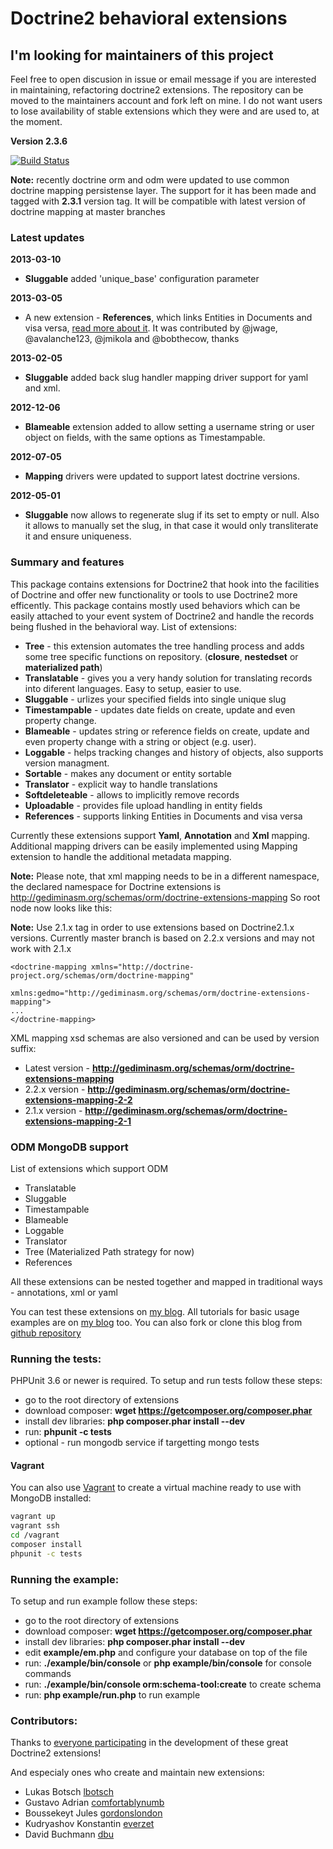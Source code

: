 # Doctrine2 behavioral extensions

## I'm looking for maintainers of this project

Feel free to open discusion in issue or email message if you are interested in maintaining,
refactoring doctrine2 extensions. The repository can be moved to the maintainers account and fork
left on mine. I do not want users to lose availability of stable extensions which they were and are
used to, at the moment.

**Version 2.3.6**

[![Build Status](https://secure.travis-ci.org/l3pp4rd/DoctrineExtensions.png?branch=master)](http://travis-ci.org/l3pp4rd/DoctrineExtensions)

**Note:** recently doctrine orm and odm were updated to use common doctrine mapping persistense
layer. The support for it has been made and tagged with **2.3.1** version tag. It will be compatible
with latest version of doctrine mapping at master branches

### Latest updates

**2013-03-10**

- **Sluggable** added 'unique_base' configuration parameter

**2013-03-05**

- A new extension - **References**, which links Entities in Documents and visa versa, [read more about it](https://github.com/l3pp4rd/DoctrineExtensions/blob/master/doc/references.md). It was contributed by @jwage, @avalanche123, @jmikola and @bobthecow, thanks

**2013-02-05**

- **Sluggable** added back slug handler mapping driver support for yaml and xml.

**2012-12-06**

- **Blameable** extension added to allow setting a username string or user object on fields, with the same options as Timestampable.


**2012-07-05**

- **Mapping** drivers were updated to support latest doctrine versions.

**2012-05-01**

- **Sluggable** now allows to regenerate slug if its set to empty or null. Also it allows to
manually set the slug, in that case it would only transliterate it and ensure uniqueness.

### Summary and features

This package contains extensions for Doctrine2 that hook into the facilities of Doctrine and
offer new functionality or tools to use Doctrine2 more efficently. This package contains mostly
used behaviors which can be easily attached to your event system of Doctrine2 and handle the
records being flushed in the behavioral way. List of extensions:

- **Tree** - this extension automates the tree handling process and adds some tree specific functions on repository.
(**closure**, **nestedset** or **materialized path**)
- **Translatable** - gives you a very handy solution for translating records into diferent languages. Easy to setup, easier to use.
- **Sluggable** - urlizes your specified fields into single unique slug
- **Timestampable** - updates date fields on create, update and even property change.
- **Blameable** - updates string or reference fields on create, update and even property change with a string or object (e.g. user).
- **Loggable** - helps tracking changes and history of objects, also supports version managment.
- **Sortable** - makes any document or entity sortable
- **Translator** - explicit way to handle translations
- **Softdeleteable** - allows to implicitly remove records
- **Uploadable** - provides file upload handling in entity fields
- **References** - supports linking Entities in Documents and visa versa

Currently these extensions support **Yaml**, **Annotation**  and **Xml** mapping. Additional mapping drivers
can be easily implemented using Mapping extension to handle the additional metadata mapping.

**Note:** Please note, that xml mapping needs to be in a different namespace, the declared namespace for
Doctrine extensions is http://gediminasm.org/schemas/orm/doctrine-extensions-mapping
So root node now looks like this:

**Note:** Use 2.1.x tag in order to use extensions based on Doctrine2.1.x versions. Currently
master branch is based on 2.2.x versions and may not work with 2.1.x

```
<doctrine-mapping xmlns="http://doctrine-project.org/schemas/orm/doctrine-mapping"
                 xmlns:gedmo="http://gediminasm.org/schemas/orm/doctrine-extensions-mapping">
...
</doctrine-mapping>
```

XML mapping xsd schemas are also versioned and can be used by version suffix:

- Latest version - **http://gediminasm.org/schemas/orm/doctrine-extensions-mapping**
- 2.2.x version - **http://gediminasm.org/schemas/orm/doctrine-extensions-mapping-2-2**
- 2.1.x version - **http://gediminasm.org/schemas/orm/doctrine-extensions-mapping-2-1**

### ODM MongoDB support

List of extensions which support ODM

- Translatable
- Sluggable
- Timestampable
- Blameable
- Loggable
- Translator
- Tree (Materialized Path strategy for now)
- References

All these extensions can be nested together and mapped in traditional ways - annotations,
xml or yaml

You can test these extensions on [my blog](http://gediminasm.org/demo "Test doctrine behavioral extensions").
All tutorials for basic usage examples are on [my blog](http://gediminasm.org "Tutorials for extensions") too.
You can also fork or clone this blog from [github repository](https://github.com/l3pp4rd/gediminasm.org)

### Running the tests:

PHPUnit 3.6 or newer is required.
To setup and run tests follow these steps:

- go to the root directory of extensions
- download composer: **wget https://getcomposer.org/composer.phar**
- install dev libraries: **php composer.phar install --dev**
- run: **phpunit -c tests**
- optional - run mongodb service if targetting mongo tests

<a name="example-demo"></a>

#### Vagrant

You can also use [Vagrant](http://www.vagrantup.com/) to create a virtual machine ready to use with MongoDB installed:

```bash
vagrant up
vagrant ssh
cd /vagrant
composer install
phpunit -c tests
```

### Running the example:

To setup and run example follow these steps:

- go to the root directory of extensions
- download composer: **wget https://getcomposer.org/composer.phar**
- install dev libraries: **php composer.phar install --dev**
- edit **example/em.php** and configure your database on top of the file
- run: **./example/bin/console** or **php example/bin/console** for console commands
- run: **./example/bin/console orm:schema-tool:create** to create schema
- run: **php example/run.php** to run example

### Contributors:

Thanks to [everyone participating](http://github.com/l3pp4rd/DoctrineExtensions/contributors) in
the development of these great Doctrine2 extensions!

And especialy ones who create and maintain new extensions:

- Lukas Botsch [lbotsch](http://github.com/lbotsch)
- Gustavo Adrian [comfortablynumb](http://github.com/comfortablynumb)
- Boussekeyt Jules [gordonslondon](http://github.com/gordonslondon)
- Kudryashov Konstantin [everzet](http://github.com/everzet)
- David Buchmann [dbu](https://github.com/dbu)

